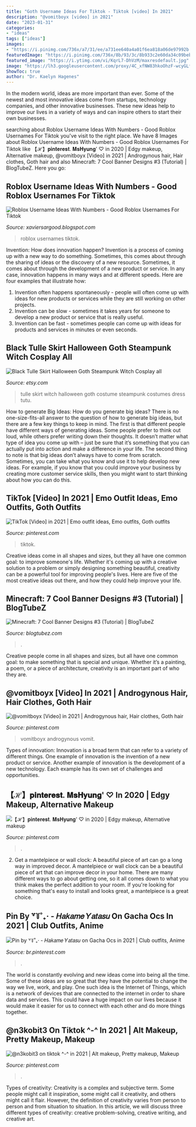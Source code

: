 ```yaml
---
title: "Goth Username Ideas For Tiktok - Tiktok [video] In 2021"
description: "@vomitboyx [video] in 2021"
date: "2023-01-31"
categories:
- "ideas"
tags: ["ideas"]
images:
- "https://i.pinimg.com/736x/a7/31/ee/a731ee640a4a01f6ea818a06de97992b.jpg"
featuredImage: "https://i.pinimg.com/736x/8b/93/3c/8b933c2e60da34c09bebe662aaa54a4a.jpg"
featured_image: "https://i.ytimg.com/vi/KqrL7-DhVzM/maxresdefault.jpg"
image: "https://lh3.googleusercontent.com/proxy/4C_xfNW83hkoOhzF-wcyGLfL9P6P7Wa-RDxwXfj9PSR4POVaMe1YNA5odi_kCZ8fqL3eVkcwzEhCCN0_N4VExnOpU9HGgRr7VInXwViWuk9-sA=w1200-h630-p-k-no-nu"
ShowToc: true
author: "Dr. Kaelyn Hagenes"
---
```



In the modern world, ideas are more important than ever. Some of the newest and most innovative ideas come from startups, technology companies, and other innovative businesses. These new ideas help to improve our lives in a variety of ways and can inspire others to start their own businesses.

	

		
searching about Roblox Username Ideas With Numbers - Good Roblox Usernames For Tiktok you've visit to the right place. We have 8 Images about Roblox Username Ideas With Numbers - Good Roblox Usernames For Tiktok like 【ℋ】𝐩𝐢𝐧𝐭𝐞𝐫𝐞𝐬𝐭. 𝐌𝐬𝐇𝐲𝐮𝐧𝐠&#039; ♡ in 2020 | Edgy makeup, Alternative makeup, @vomitboyx [Video] in 2021 | Androgynous hair, Hair clothes, Goth hair and also Minecraft: 7 Cool Banner Designs #3 (Tutorial) | BlogTubeZ. Here you go:
		
    
## Roblox Username Ideas With Numbers - Good Roblox Usernames For Tiktok

<img loading=lazy src="https://lh3.googleusercontent.com/proxy/4C_xfNW83hkoOhzF-wcyGLfL9P6P7Wa-RDxwXfj9PSR4POVaMe1YNA5odi_kCZ8fqL3eVkcwzEhCCN0_N4VExnOpU9HGgRr7VInXwViWuk9-sA=w1200-h630-p-k-no-nu" onerror="this.onerror=null;this.src='https://tse3.mm.bing.net/th?id=OIP.5J2PlGxP_vH75AbsUZoX3AHaD4&amp;pid=15.1';" alt="Roblox Username Ideas With Numbers - Good Roblox Usernames For Tiktok">

_Source: xaviersargood.blogspot.com_

>roblox usernames tiktok. 

	

Invention: How does innovation happen?
Invention is a process of coming up with a new way to do something. Sometimes, this comes about through the sharing of ideas or the discovery of a new resource. Sometimes, it comes about through the development of a new product or service.
In any case, innovation happens in many ways and at different speeds. Here are four examples that illustrate how: 

1) Invention often happens spontaneously - people will often come up with ideas for new products or services while they are still working on other projects. 
2) Invention can be slow - sometimes it takes years for someone to develop a new product or service that is really useful. 
3) Invention can be fast - sometimes people can come up with ideas for products and services in minutes or even seconds.

    
## Black Tulle Skirt Halloween Goth Steampunk Witch Cosplay All

<img loading=lazy src="https://img0.etsystatic.com/008/0/6510553/il_570xN.369198734_75mk.jpg" onerror="this.onerror=null;this.src='https://tse1.mm.bing.net/th?id=OIP.uNQB5jlBuvA6kE8bKbPJ9QHaJ4&amp;pid=15.1';" alt="Black Tulle Skirt Halloween Goth Steampunk Witch Cosplay all">

_Source: etsy.com_

>tulle skirt witch halloween goth costume steampunk costumes dress tutu. 

	

How to generate Big Ideas: How do you generate big ideas?
There is no one-size-fits-all answer to the question of how to generate big ideas, but there are a few key things to keep in mind. The first is that different people have different ways of generating ideas. Some people prefer to think out loud, while others prefer writing down their thoughts. It doesn’t matter what type of idea you come up with – just be sure that it’s something that you can actually put into action and make a difference in your life. 
The second thing to note is that big ideas don’t always have to come from scratch. Sometimes, you can take what you know and use it to help develop new ideas. For example, if you know that you could improve your business by creating more customer service skills, then you might want to start thinking about how you can do this.

    
## TikTok [Video] In 2021 | Emo Outfit Ideas, Emo Outfits, Goth Outfits

<img loading=lazy src="https://i.pinimg.com/736x/a7/31/ee/a731ee640a4a01f6ea818a06de97992b.jpg" onerror="this.onerror=null;this.src='https://tse3.mm.bing.net/th?id=OIP.jYYaBwpSQF7_wWkGHZgFJAHaNK&amp;pid=15.1';" alt="TikTok [Video] in 2021 | Emo outfit ideas, Emo outfits, Goth outfits">

_Source: pinterest.com_

>tiktok. 

	

Creative ideas come in all shapes and sizes, but they all have one common goal: to improve someone's life. Whether it's coming up with a creative solution to a problem or simply designing something beautiful, creativity can be a powerful tool for improving people's lives. Here are five of the most creative ideas out there, and how they could help improve your life.

    
## Minecraft: 7 Cool Banner Designs #3 (Tutorial) | BlogTubeZ

<img loading=lazy src="https://i.ytimg.com/vi/KqrL7-DhVzM/maxresdefault.jpg" onerror="this.onerror=null;this.src='https://tse3.mm.bing.net/th?id=OIP.zvQ13vNkbTy0AcUQvgqm9QHaEK&amp;pid=15.1';" alt="Minecraft: 7 Cool Banner Designs #3 (Tutorial) | BlogTubeZ">

_Source: blogtubez.com_

>. 

	

Creative people come in all shapes and sizes, but all have one common goal: to make something that is special and unique. Whether it’s a painting, a poem, or a piece of architecture, creativity is an important part of who they are.

    
## @vomitboyx [Video] In 2021 | Androgynous Hair, Hair Clothes, Goth Hair

<img loading=lazy src="https://i.pinimg.com/736x/be/dd/b0/beddb03d088e34426d3903d5114346cb.jpg" onerror="this.onerror=null;this.src='https://tse1.mm.bing.net/th?id=OIP.tENY5QAJQ9jWOuXs-x41nAAAAA&amp;pid=15.1';" alt="@vomitboyx [Video] in 2021 | Androgynous hair, Hair clothes, Goth hair">

_Source: pinterest.com_

>vomitboyx androgynous vomit. 

	

Types of innovation:
Innovation is a broad term that can refer to a variety of different things. One example of innovation is the invention of a new product or service. Another example of innovation is the development of a new technology. Each example has its own set of challenges and opportunities.

    
## 【ℋ】𝐩𝐢𝐧𝐭𝐞𝐫𝐞𝐬𝐭. 𝐌𝐬𝐇𝐲𝐮𝐧𝐠&#039; ♡ In 2020 | Edgy Makeup, Alternative Makeup

<img loading=lazy src="https://i.pinimg.com/736x/40/eb/fd/40ebfdf2aac26b61d1daf2b7d3dec6a2.jpg" onerror="this.onerror=null;this.src='https://tse1.mm.bing.net/th?id=OIP.I3ZQtM1kdUPeZ5TJ1ucKjAHaHa&amp;pid=15.1';" alt="【ℋ】𝐩𝐢𝐧𝐭𝐞𝐫𝐞𝐬𝐭. 𝐌𝐬𝐇𝐲𝐮𝐧𝐠&#039; ♡ in 2020 | Edgy makeup, Alternative makeup">

_Source: pinterest.com_

>. 

	

2. Get a mantelpiece or wall clock: A beautiful piece of art can go a long way in improved decor.
A mantelpiece or wall clock can be a beautiful piece of art that can improve decor in your home. There are many different ways to go about getting one, so it all comes down to what you think makes the perfect addition to your room. If you're looking for something that's easy to install and looks great, a mantelpiece is a great choice.

    
## Pin By ꒷꒦˚₊· - 𝐻𝑎𝑘𝑎𝑚𝑒 𝑌𝑎𝑡𝑎𝑠𝑢 On Gacha Ocs In 2021 | Club Outfits, Anime

<img loading=lazy src="https://i.pinimg.com/736x/8b/93/3c/8b933c2e60da34c09bebe662aaa54a4a.jpg" onerror="this.onerror=null;this.src='https://tse1.mm.bing.net/th?id=OIP.XjJZF3NLP5VBFlOno2h1mgHaKH&amp;pid=15.1';" alt="Pin by ꒷꒦˚₊· - 𝐻𝑎𝑘𝑎𝑚𝑒 𝑌𝑎𝑡𝑎𝑠𝑢 on Gacha Ocs in 2021 | Club outfits, Anime">

_Source: br.pinterest.com_

>. 

	

The world is constantly evolving and new ideas come into being all the time. Some of these ideas are so great that they have the potential to change the way we live, work, and play. One such idea is the Internet of Things, which is a network of devices that are connected to the internet in order to share data and services. This could have a huge impact on our lives because it would make it easier for us to connect with each other and do more things together.

    
## @n3kobit3 On Tiktok ^-^ In 2021 | Alt Makeup, Pretty Makeup, Makeup

<img loading=lazy src="https://i.pinimg.com/736x/ef/db/14/efdb14f3281bc74a229a1245c4bec380.jpg" onerror="this.onerror=null;this.src='https://tse2.mm.bing.net/th?id=OIP.AjdKBx7btPulvAfQzAhh1AHaJx&amp;pid=15.1';" alt="@n3kobit3 on tiktok ^-^ in 2021 | Alt makeup, Pretty makeup, Makeup">

_Source: pinterest.com_

>. 

	

Types of creativity:
Creativity is a complex and subjective term. Some people might call it inspiration, some might call it creativity, and others might call it flair. However, the definition of creativity varies from person to person and from situation to situation. In this article, we will discuss three different types of creativity: creative problem-solving, creative writing, and creative art.

